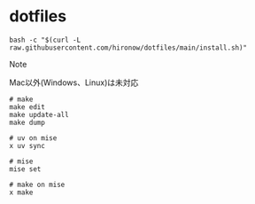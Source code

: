 # dotfiles

```shell
bash -c "$(curl -L raw.githubusercontent.com/hironow/dotfiles/main/install.sh)"
```

> [!NOTE]  
> Mac以外(Windows、Linux)は未対応

```shell
# make
make edit
make update-all
make dump

# uv on mise
x uv sync

# mise
mise set

# make on mise
x make
```
